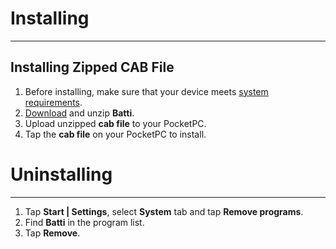 # Installing #

---


## Installing Zipped CAB File ##

  1. Before installing, make sure that your device meets [system requirements](SystemRequirements.md).
  1. [Download](http://code.google.com/p/batti/downloads/list) and unzip **Batti**.
  1. Upload unzipped **cab file** to your PocketPC.
  1. Tap the **cab file** on your PocketPC to install.


# Uninstalling #

---


  1. Tap **Start | Settings**, select **System** tab and tap **Remove programs**.
  1. Find **Batti** in the program list.
  1. Tap **Remove**.